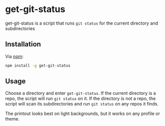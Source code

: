 # get-git-status

get-git-status is a script that runs ```git status``` for the current directory and subdirectories

## Installation

Via [npm](https://www.npmjs.com/):

```bash
npm install -g get-git-status
```

## Usage

Choose a directory and enter ```get-git-status```. If the current directory is a repo, the script will run ```git status``` on it. If the directory is not a repo, the script will scan its subdirectories and run ```git status``` on any repos it finds.

The printout looks best on light backgrounds, but it works on any profile or theme.
